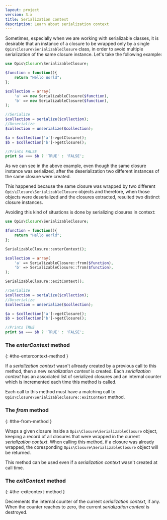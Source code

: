 ```yaml
---
layout: project
version: 3.x
title: Serialization context
description: Learn about serialization context
---
```


Sometimes, especially when we are working with serializable classes, it is desirable 
that an instance of a closure to be wrapped only by a single `Opis\Closure\SerializableClosure`
class, in order to avoid multiple serialization of the same closure instance. 
Let's take the following example: 

```php
use Opis\Closure\SerializableClosure;

$function = function(){
    return "Hello World";
};

$collection = array(
    'a' => new SerializableClosure($function),
    'b' => new SerializableClosure($function),
);

//Serialize
$collection = serialize($collection);
//Unserialize
$collection = unserialize($collection);

$a = $collection['a']->getClosure();
$b = $collection['b']->getClosure();

//Prints FALSE
print $a === $b ? 'TRUE' : 'FALSE';
```

As we can see in the above example, even though the same closure instance
was serialized, after the deserialization two different instances of the 
same closure were created.

This happened because the same closure was wrapped by two different 
`Opis\Closure\SerializableClosure` objects and therefore, when those objects 
were deserialized and the closures extracted, resulted two distinct closure instances.

Avoiding this kind of situations is done by serializing closures in context: 

```php
use Opis\Closure\SerializableClosure;

$function = function(){
    return "Hello World";
};

SerializableClosure::enterContext();

$collection = array(
    'a' => SerializableClosure::from($function),
    'b' => SerializableClosure::from($function),
);

SerializableClosure::exitContext();

//Serialize
$collection = serialize($collection);
//Unserialize
$collection = unserialize($collection);

$a = $collection['a']->getClosure();
$b = $collection['b']->getClosure();

//Prints TRUE
print $a === $b ? 'TRUE' : 'FALSE';
```

### The *enterContext* method 
{: #the-entercontext-method }

If a *serialization context* wasn't allready created by a previous call to this method, 
then a new *serialization context* is created. Each *serialization context* has an associated
list of serialized closures and an internal counter which is incremented each time this method is called.

Each call to this method must have a matching call to `Opis\Closure\SerializableClosure::exitContext` method. 

### The *from* method 
{: #the-from-method }

Wraps a given closure inside a `Opis\Closure\SerializableClosure` object, 
keeping a record of all closures that were wrapped in the current *serialization context*. 
When calling this method, if a closure was already wrapped, the coresponding 
`Opis\Closure\SerializableClosure` object will be returned.

This method can be used even if a *serialization context* wasn't created at call time. 

### The *exitContext* method 
{: #the-exitcontext-method }

Decrements the internal counter of the current *serialization context*, if any. 
When the counter reaches to zero, the current *serialization context* is destroyed. 
